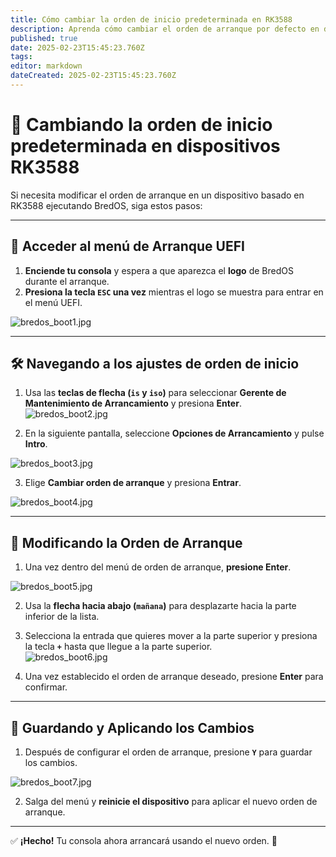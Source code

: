 ```yaml
---
title: Cómo cambiar la orden de inicio predeterminada en RK3588
description: Aprenda cómo cambiar el orden de arranque por defecto en dispositivos basados en RK3588 usando la configuración del firmware UEFI
published: true
date: 2025-02-23T15:45:23.760Z
tags:
editor: markdown
dateCreated: 2025-02-23T15:45:23.760Z
---
```


# 🔄 Cambiando la orden de inicio predeterminada en dispositivos RK3588

Si necesita modificar el orden de arranque en un dispositivo basado en RK3588 ejecutando BredOS, siga estos pasos:

---

## 🔹 Acceder al menú de Arranque UEFI

1. **Enciende tu consola** y espera a que aparezca el **logo** de BredOS durante el arranque.
2. **Presiona la tecla `ESC` una vez** mientras el logo se muestra para entrar en el menú UEFI.

![bredos_boot1.jpg](/boot_images/bredos_boot1.jpg)

---

## 🛠️ Navegando a los ajustes de orden de inicio

1. Usa las **teclas de flecha (`is` y `iso`)** para seleccionar **Gerente de Mantenimiento de Arrancamiento** y presiona **Enter**.\
  ![bredos_boot2.jpg](/boot_images/bredos_boot2.jpg)

2. En la siguiente pantalla, seleccione **Opciones de Arrancamiento** y pulse **Intro**.

![bredos_boot3.jpg](/boot_images/bredos_boot3.jpg)

3. Elige **Cambiar orden de arranque** y presiona **Entrar**.

![bredos_boot4.jpg](/boot_images/bredos_boot4.jpg)

---

## 🔧 Modificando la Orden de Arranque

1. Una vez dentro del menú de orden de arranque, **presione Enter**.

![bredos_boot5.jpg](/boot_images/bredos_boot5.jpg)

2. Usa la **flecha hacia abajo (`mañana`)** para desplazarte hacia la parte inferior de la lista.

3. Selecciona la entrada que quieres mover a la parte superior y presiona la tecla **`+`** hasta que llegue a la parte superior.\
  ![bredos_boot6.jpg](/boot_images/bredos_boot6.jpg)

4. Una vez establecido el orden de arranque deseado, presione **Enter** para confirmar.

---

## 💾 Guardando y Aplicando los Cambios

1. Después de configurar el orden de arranque, presione **`Y`** para guardar los cambios.

![bredos_boot7.jpg](/boot_images/bredos_boot7.jpg)

2. Salga del menú y **reinicie el dispositivo** para aplicar el nuevo orden de arranque.

---

✅ **¡Hecho!** Tu consola ahora arrancará usando el nuevo orden. 🚀
